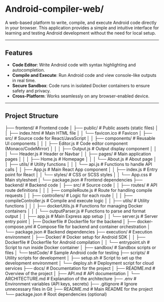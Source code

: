 # Android-compiler-web/

A web-based platform to write, compile, and execute Android code directly in your browser. This application provides a simple and intuitive interface for learning and testing Android development without the need for local setup.

---

## Features
- **Code Editor**: Write Android code with syntax highlighting and autocompletion.
- **Compile and Execute**: Run Android code and view console-like outputs in real time.
- **Secure Sandbox**: Code runs in isolated Docker containers to ensure safety and privacy.
- **Cross-Platform**: Works seamlessly on any browser-enabled device.

---

## Project Structure

├── frontend/                   # Frontend code
│   ├── public/                 # Public assets (static files)
│   │   ├── index.html          # Main HTML file
│   │   └── favicon.ico         # Favicon
│   ├── src/                    # Source code for React/JavaScript
│   │   ├── components/         # Reusable UI components
│   │   │   ├── Editor.js       # Code editor component (Monaco/CodeMirror)
│   │   │   ├── Output.js       # Output display component
│   │   │   └── Header.js       # Header or Navbar
│   │   ├── pages/              # Main application pages
│   │   │   ├── Home.js         # Homepage
│   │   │   └── About.js        # About page
│   │   ├── utils/              # Utility functions
│   │   │   └── api.js          # Functions to handle API calls
│   │   ├── App.js              # Main React App component
│   │   ├── index.js            # Entry point for React
│   │   └── styles/             # CSS or SCSS styles
│   │       └── App.css         # Main stylesheet
│   └── package.json            # Frontend dependencies
├── backend/                    # Backend code
│   ├── src/                    # Source code
│   │   ├── routes/             # API route definitions
│   │   │   ├── compileRoute.js # Route for handling compile requests
│   │   ├── controllers/        # Logic for each route
│   │   │   ├── compileController.js # Compile and execute logic
│   │   ├── utils/              # Utility functions
│   │   │   ├── dockerUtils.js  # Functions for managing Docker containers
│   │   │   └── outputParser.js # Functions to parse and format output
│   │   ├── app.js              # Main Express app setup
│   │   └── server.js           # Server entry point
│   ├── Dockerfile              # Dockerfile for the backend
│   ├── docker-compose.yml      # Compose file for backend and container orchestration
│   └── package.json            # Backend dependencies
├── execution/                  # Execution environment
│   ├── Docker/                 # Docker setup for Android SDK
│   │   ├── Dockerfile          # Dockerfile for Android compilation
│   │   └── entrypoint.sh       # Script to run inside Docker container
│   ├── sandbox/                # Sandbox scripts or files
│   └── testCode/               # Sample Android code for testing
├── scripts/                    # Utility scripts for development
│   ├── setup.sh                # Script to set up the development environment
│   └── deploy.sh               # Deployment script for cloud services
├── docs/                       # Documentation for the project
│   ├── README.md               # Overview of the project
│   ├── API.md                  # API documentation
│   └── ARCHITECTURE.md         # Explanation of the architecture
├── .env                        # Environment variables (API keys, secrets)
├── .gitignore                  # Ignore unnecessary files in Git
├── README.md                   # Main README for the project
└── package.json                # Root dependencies (optional)
